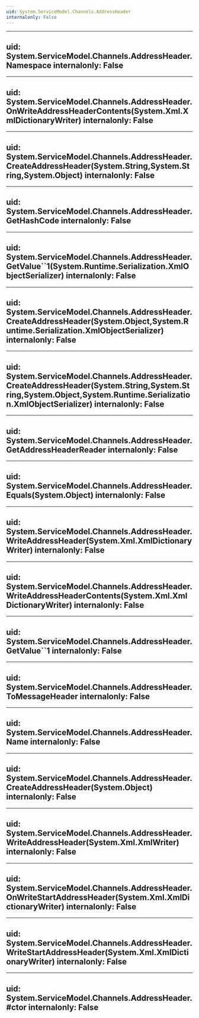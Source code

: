 ```yaml
---
uid: System.ServiceModel.Channels.AddressHeader
internalonly: False
---
```


---
uid: System.ServiceModel.Channels.AddressHeader.Namespace
internalonly: False
---

---
uid: System.ServiceModel.Channels.AddressHeader.OnWriteAddressHeaderContents(System.Xml.XmlDictionaryWriter)
internalonly: False
---

---
uid: System.ServiceModel.Channels.AddressHeader.CreateAddressHeader(System.String,System.String,System.Object)
internalonly: False
---

---
uid: System.ServiceModel.Channels.AddressHeader.GetHashCode
internalonly: False
---

---
uid: System.ServiceModel.Channels.AddressHeader.GetValue``1(System.Runtime.Serialization.XmlObjectSerializer)
internalonly: False
---

---
uid: System.ServiceModel.Channels.AddressHeader.CreateAddressHeader(System.Object,System.Runtime.Serialization.XmlObjectSerializer)
internalonly: False
---

---
uid: System.ServiceModel.Channels.AddressHeader.CreateAddressHeader(System.String,System.String,System.Object,System.Runtime.Serialization.XmlObjectSerializer)
internalonly: False
---

---
uid: System.ServiceModel.Channels.AddressHeader.GetAddressHeaderReader
internalonly: False
---

---
uid: System.ServiceModel.Channels.AddressHeader.Equals(System.Object)
internalonly: False
---

---
uid: System.ServiceModel.Channels.AddressHeader.WriteAddressHeader(System.Xml.XmlDictionaryWriter)
internalonly: False
---

---
uid: System.ServiceModel.Channels.AddressHeader.WriteAddressHeaderContents(System.Xml.XmlDictionaryWriter)
internalonly: False
---

---
uid: System.ServiceModel.Channels.AddressHeader.GetValue``1
internalonly: False
---

---
uid: System.ServiceModel.Channels.AddressHeader.ToMessageHeader
internalonly: False
---

---
uid: System.ServiceModel.Channels.AddressHeader.Name
internalonly: False
---

---
uid: System.ServiceModel.Channels.AddressHeader.CreateAddressHeader(System.Object)
internalonly: False
---

---
uid: System.ServiceModel.Channels.AddressHeader.WriteAddressHeader(System.Xml.XmlWriter)
internalonly: False
---

---
uid: System.ServiceModel.Channels.AddressHeader.OnWriteStartAddressHeader(System.Xml.XmlDictionaryWriter)
internalonly: False
---

---
uid: System.ServiceModel.Channels.AddressHeader.WriteStartAddressHeader(System.Xml.XmlDictionaryWriter)
internalonly: False
---

---
uid: System.ServiceModel.Channels.AddressHeader.#ctor
internalonly: False
---
